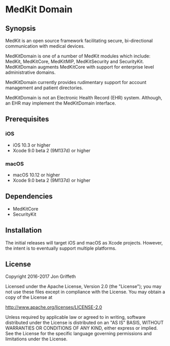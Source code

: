 
# MedKit Domain

## Synopsis

MedKit is an open source framework facilitating secure, bi-directional
communication with medical devices.

MedKitDomain is one of a number of MedKit modules which include: MedKit,
MedKitCore, MedKitMIP, MedKitSecurity and SecurityKit.  MedKitDomain augments
MedKitCore with support for enterprise level administrative domains.

MedKitDomain currently provides rudimentary support for account management and
patient directories.

MedKitDomain is not an Electronic Health Record (EHR) system.  Although, an EHR
may implement the MedKitDomain interface.

## Prerequisites

### iOS

* iOS 10.3 or higher
* Xcode 9.0 beta 2 (9M137d) or higher

### macOS

* macOS 10.12 or higher
* Xcode 9.0 beta 2 (9M137d) or higher

## Dependencies

* MedKitCore
* SecurityKit

## Installation

The initial releases will target iOS and macOS as Xcode projects. However, the
intent is to eventually support multiple platforms.

## License

Copyright 2016-2017 Jon Griffeth

Licensed under the Apache License, Version 2.0 (the "License");
you may not use these files except in compliance with the License.
You may obtain a copy of the License at

http://www.apache.org/licenses/LICENSE-2.0

Unless required by applicable law or agreed to in writing, software
distributed under the License is distributed on an "AS IS" BASIS,
WITHOUT WARRANTIES OR CONDITIONS OF ANY KIND, either express or implied.
See the License for the specific language governing permissions and
limitations under the License.
